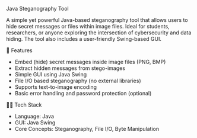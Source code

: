  Java Steganography Tool

A simple yet powerful Java-based steganography tool that allows users to hide secret messages or files within image files. Ideal for students, researchers, or anyone exploring the intersection of cybersecurity and data hiding. The tool also includes a user-friendly Swing-based GUI.

 🔐 Features
-  Embed (hide) secret messages inside image files (PNG, BMP)
-  Extract hidden messages from stego-images
-  Simple GUI using Java Swing
-  File I/O based steganography (no external libraries)
-  Supports text-to-image encoding
-  Basic error handling and password protection (optional)

🧑‍💻 Tech Stack

- Language: Java  
- GUI: Java Swing  
- Core Concepts: Steganography, File I/O, Byte Manipulation
